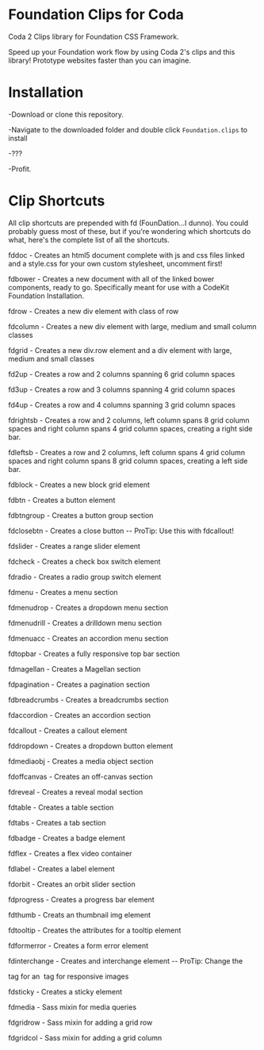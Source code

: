 Foundation Clips for Coda
========

Coda 2 Clips library for Foundation CSS Framework.

Speed up your Foundation work flow by using Coda 2's clips and this library! Prototype websites faster than you can imagine. 

Installation
========

-Download or clone this repository.

-Navigate to the downloaded folder and double click `Foundation.clips` to install

-???

-Profit.

Clip Shortcuts
========
All clip shortcuts are prepended with fd (FounDation...I dunno). You could probably guess most of these, but if you're wondering which shortcuts do what, here's the complete list of all the shortcuts.



fddoc - Creates an html5 document complete with js and css files linked and a style.css for your own custom stylesheet, uncomment first!

fdbower - Creates a new document with all of the linked bower components, ready to go. Specifically meant for use with a CodeKit Foundation Installation.

fdrow - Creates a new div element with class of row

fdcolumn - Creates a new div element with large, medium and small column classes

fdgrid - Creates a new div.row element and a div element with large, medium and small classes

fd2up - Creates a row and 2 columns spanning 6 grid column spaces

fd3up - Creates a row and 3 columns spanning 4 grid column spaces

fd4up - Creates a row and 4 columns spanning 3 grid column spaces

fdrightsb - Creates a row and 2 columns, left column spans 8 grid column spaces and right column spans 4 grid column spaces, creating a right side bar.

fdleftsb - Creates a row and 2 columns, left column spans 4 grid column spaces and right column spans 8 grid column spaces, creating a left side bar.

fdblock - Creates a new block grid element

fdbtn - Creates a button element

fdbtngroup - Creates a button group section

fdclosebtn - Creates a close button -- ProTip: Use this with fdcallout!

fdslider - Creates a range slider element

fdcheck - Creates a check box switch element

fdradio - Creates a radio group switch element

fdmenu - Creates a menu section

fdmenudrop - Creates a dropdown menu section

fdmenudrill - Creates a drilldown menu section

fdmenuacc - Creates an accordion menu section

fdtopbar - Creates a fully responsive top bar section

fdmagellan - Creates a Magellan section

fdpagination - Creates a pagination section

fdbreadcrumbs - Creates a breadcrumbs section

fdaccordion - Creates an accordion section

fdcallout - Creates a callout element

fddropdown - Creates a dropdown button element

fdmediaobj - Creates a media object section

fdoffcanvas - Creates an off-canvas section

fdreveal - Creates a reveal modal section

fdtable - Creates a table section

fdtabs - Creates a tab section

fdbadge - Creates a badge element

fdflex - Creates a flex video container

fdlabel - Creates a label element

fdorbit - Creates an orbit slider section

fdprogress - Creates a progress bar element

fdthumb - Creats an thumbnail img element

fdtooltip - Creates the attributes for a tooltip element

fdformerror - Creates a form error element

fdinterchange - Creates and interchange element -- ProTip: Change the <div> tag for an <img> tag for responsive images

fdsticky - Creates a sticky element

fdmedia - Sass mixin for media queries

fdgridrow - Sass mixin for adding a grid row

fdgridcol - Sass mixin for adding a grid column